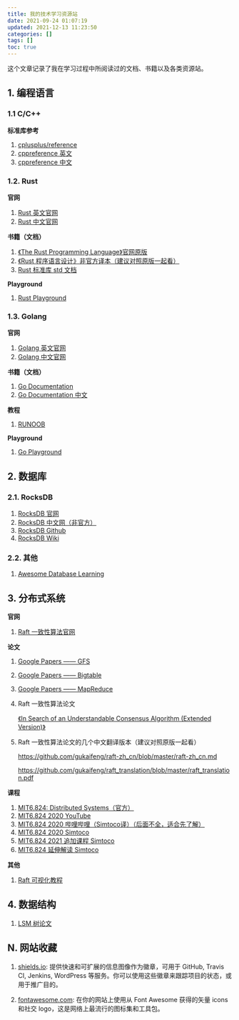 ```yaml
---
title: 我的技术学习资源站
date: 2021-09-24 01:07:19
updated: 2021-12-13 11:23:50
categories: []
tags: []
toc: true
---
```




这个文章记录了我在学习过程中所阅读过的文档、书籍以及各类资源站。



<!--more-->



## 1. 编程语言



### 1.1 C/C++

**标准库参考**

1. [cplusplus/reference](http://www.cplusplus.com/reference/)
2. [cppreference 英文](https://en.cppreference.com/)
3. [cppreference 中文](https://zh.cppreference.com/)



### 1.2. Rust

**官网**

1. [Rust 英文官网](https://www.rust-lang.org/)
2. [Rust 中文官网](https://www.rust-lang.org/zh-CN/)

**书籍（文档）**

1. [《The Rust Programming Language》官网原版](https://doc.rust-lang.org/book/#the-rust-programming-language)
2. [《Rust 程序语言设计》非官方译本（建议对照原版一起看）](https://kaisery.github.io/trpl-zh-cn/)
3. [Rust 标准库 std 文档](https://doc.rust-lang.org/stable/std/)



**Playground**

1. [Rust Playground](https://play.rust-lang.org/)



### 1.3. Golang

**官网**

1. [Golang 英文官网](https://go.dev/)
2. [Golang 中文官网](https://go-zh.org/)

**书籍（文档）**

1. [Go Documentation](https://go.dev/doc/)
2. [Go Documentation 中文](https://go-zh.org/doc/)

**教程**

1. [RUNOOB](https://www.runoob.com/go/)

**Playground**

1. [Go Playground](https://go.dev/play/)





## 2. 数据库



### 2.1. RocksDB



1. [RocksDB 官网](https://rocksdb.org/)
2. [RocksDB 中文网（非官方）](https://rocksdb.org.cn/)
3. [RocksDB Github](https://github.com/facebook/rocksdb)
4. [RocksDB Wiki](https://github.com/facebook/rocksdb/wiki)





### 2.2. 其他

1. [Awesome Database Learning](https://github.com/pingcap/awesome-database-learning)







## 3. 分布式系统





**官网**

1. [Raft 一致性算法官网](https://raft.github.io/)



**论文**

1. [Google Papers —— GFS](https://storage.googleapis.com/pub-tools-public-publication-data/pdf/035fc972c796d33122033a0614bc94cff1527999.pdf)

1. [Google Papers —— Bigtable](https://storage.googleapis.com/pub-tools-public-publication-data/pdf/68a74a85e1662fe02ff3967497f31fda7f32225c.pdf)

1. [Google Papers —— MapReduce](https://storage.googleapis.com/pub-tools-public-publication-data/pdf/16cb30b4b92fd4989b8619a61752a2387c6dd474.pdf)

1. Raft 一致性算法论文

    [《In Search of an Understandable Consensus Algorithm (Extended Version)》](http://nil.csail.mit.edu/6.824/2017/papers/raft-extended.pdf)

2. Raft 一致性算法论文的几个中文翻译版本（建议对照原版一起看）

    https://github.com/gukaifeng/raft-zh_cn/blob/master/raft-zh_cn.md

    https://github.com/gukaifeng/raft_translation/blob/master/raft_translation.pdf



**课程**

1. [MIT6.824: Distributed Systems（官方）](https://pdos.csail.mit.edu/6.824/)
2. [MIT6.824 2020 YouTube](https://www.youtube.com/playlist?list=PLrw6a1wE39_tb2fErI4-WkMbsvGQk9_UB)
3. [MIT6.824 2020 哔哩哔哩（Simtoco译）（后面不全，适合先了解）](https://www.bilibili.com/video/av91748150)
3. [MIT6.824 2020 Simtoco](https://www.simtoco.com/#/albums?id=1000019)
3. [MIT6.824 2021 追加课程 Simtoco](https://www.simtoco.com/#/albums?id=1000044)
3. [MIT6.824 延伸解读 Simtoco](https://www.simtoco.com/#/albums?id=1000046)



**其他**

1. [Raft 可视化教程](http://thesecretlivesofdata.com/raft/)





## 4. 数据结构

1. [LSM 树论文](https://www.cs.umb.edu/~poneil/lsmtree.pdf)




## N. 网站收藏

1. [shields.io](https://shields.io/): 提供快速和可扩展的信息图像作为徽章，可用于 GitHub, Travis CI, Jenkins, WordPress 等服务。你可以使用这些徽章来跟踪项目的状态，或用于推广目的。

2. [fontawesome.com](https://fontawesome.com/): 在你的网站上使用从 Font Awesome 获得的矢量 icons 和社交 logo，这是网络上最流行的图标集和工具包。
